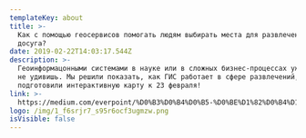 ```yaml
---
templateKey: about
title: >-
  Как с помощью геосервисов помогать людям выбирать места для развлечений и
  досуга?
date: 2019-02-22T14:03:17.544Z
description: >-
  Геоинформацонными системами в науке или в сложных бизнес-процессах уже никого
  не удивишь. Мы решили показать, как ГИС работает в сфере развлечений, и
  подготовили интерактивную карту к 23 февраля!
link: >-
  https://medium.com/everpoint/%D0%B3%D0%B4%D0%B5-%D0%BE%D1%82%D0%B4%D1%8B%D1%85%D0%B0%D1%82%D1%8C-%D0%BC%D1%83%D0%B6%D1%87%D0%B8%D0%BD%D0%B0%D0%BC-%D0%B2-%D0%BC%D0%BE%D1%81%D0%BA%D0%B2%D0%B5-%D0%B8%D0%BD%D1%82%D0%B5%D1%80%D0%B0%D0%BA%D1%82%D0%B8%D0%B2%D0%BD%D0%B0%D1%8F-%D0%BA%D0%B0%D1%80%D1%82%D0%B0-%D0%BA-23-%D1%84%D0%B5%D0%B2%D1%80%D0%B0%D0%BB%D1%8F-7752cfdca279?fbclid=IwAR12fP8suNKkTzX9WlJxikZAAt-jcqp6d8fCeCSyXpqjO9gEXMq1r014It0
logo: /img/1_f6srjr7_s95r6ocf3ugmzw.png
isVisible: false
---
```


